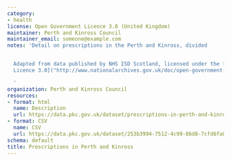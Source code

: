 ```yaml
---
category:
- health
license: Open Government Licence 3.0 (United Kingdom)
maintainer: Perth and Kinross Council
maintainer_email: someone@example.com
notes: 'Detail on prescriptions in the Perth and Kinross, divided


  Adapted from data published by NHS ISD Scotland, licensed under the [Open Government
  Licence 3.0]("http://www.nationalarchives.gov.uk/doc/open-government-licence/").

  '
organization: Perth and Kinross Council
resources:
- format: html
  name: Description
  url: https://data.pkc.gov.uk/dataset/prescriptions-in-perth-and-kinross
- format: CSV
  name: CSV
  url: https://data.pkc.gov.uk/dataset/253b3994-7512-4c99-86d8-7cfd6fa86fed/resource/c47253d0-5e93-4fef-9e82-61085738ef26/download/201706_prescribing_data_tayside_practicenames.csv
schema: default
title: Prescriptions in Perth and Kinross
---
```

